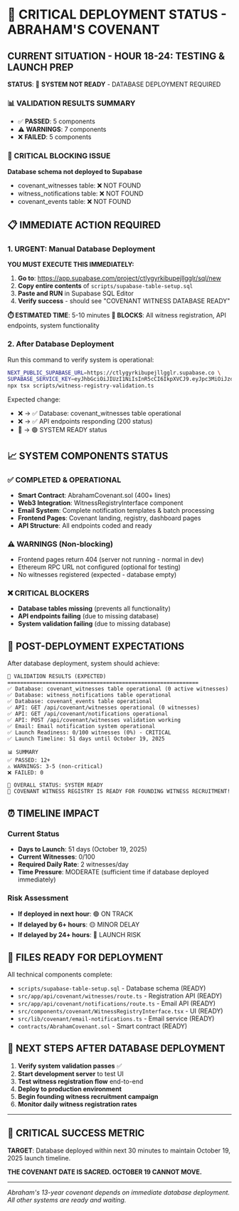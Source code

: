 # 🚨 CRITICAL DEPLOYMENT STATUS - ABRAHAM'S COVENANT

## CURRENT SITUATION - HOUR 18-24: TESTING & LAUNCH PREP

**STATUS**: 🔴 **SYSTEM NOT READY** - DATABASE DEPLOYMENT REQUIRED

### 📊 VALIDATION RESULTS SUMMARY
- ✅ **PASSED**: 5 components
- ⚠️ **WARNINGS**: 7 components  
- ❌ **FAILED**: 5 components

### 🚨 CRITICAL BLOCKING ISSUE
**Database schema not deployed to Supabase**
- covenant_witnesses table: ❌ NOT FOUND
- witness_notifications table: ❌ NOT FOUND  
- covenant_events table: ❌ NOT FOUND

## 📋 IMMEDIATE ACTION REQUIRED

### 1. URGENT: Manual Database Deployment
**YOU MUST EXECUTE THIS IMMEDIATELY:**

1. **Go to**: https://app.supabase.com/project/ctlygyrkibupejllgglr/sql/new
2. **Copy entire contents** of `scripts/supabase-table-setup.sql`
3. **Paste and RUN** in Supabase SQL Editor
4. **Verify success** - should see "COVENANT WITNESS DATABASE READY"

**⏱️ ESTIMATED TIME**: 5-10 minutes
**🎯 BLOCKS**: All witness registration, API endpoints, system functionality

### 2. After Database Deployment
Run this command to verify system is operational:
```bash
NEXT_PUBLIC_SUPABASE_URL=https://ctlygyrkibupejllgglr.supabase.co \
SUPABASE_SERVICE_KEY=eyJhbGciOiJIUzI1NiIsInR5cCI6IkpXVCJ9.eyJpc3MiOiJzdXBhYmFzZSIsInJlZiI6ImN0bHlneXJraWJ1cGVqbGxnZ2xyIiwicm9sZSI6InNlcnZpY2Vfcm9sZSIsImlhdCI6MTc1NTM5MTM3NywiZXhwIjoyMDcwOTY3Mzc3fQ.L7LDg4vWfVfHBXj3h4H7-4sp_Rjit0mMZMZQsRUYzx4 \
npx tsx scripts/witness-registry-validation.ts
```

Expected change:
- ❌ → ✅ Database: covenant_witnesses table operational  
- ❌ → ✅ API endpoints responding (200 status)
- 🔴 → 🟢 SYSTEM READY status

## 📈 SYSTEM COMPONENTS STATUS

### ✅ COMPLETED & OPERATIONAL
- **Smart Contract**: AbrahamCovenant.sol (400+ lines)
- **Web3 Integration**: WitnessRegistryInterface component
- **Email System**: Complete notification templates & batch processing
- **Frontend Pages**: Covenant landing, registry, dashboard pages
- **API Structure**: All endpoints coded and ready

### ⚠️ WARNINGS (Non-blocking)
- Frontend pages return 404 (server not running - normal in dev)
- Ethereum RPC URL not configured (optional for testing)
- No witnesses registered (expected - database empty)

### ❌ CRITICAL BLOCKERS
- **Database tables missing** (prevents all functionality)
- **API endpoints failing** (due to missing database)
- **System validation failing** (due to missing database)

## 🎯 POST-DEPLOYMENT EXPECTATIONS

After database deployment, system should achieve:
```
🎯 VALIDATION RESULTS (EXPECTED)
============================================================
✅ Database: covenant_witnesses table operational (0 active witnesses)
✅ Database: witness_notifications table operational
✅ Database: covenant_events table operational  
✅ API: GET /api/covenant/witnesses operational (0 witnesses)
✅ API: GET /api/covenant/notifications operational
✅ API: POST /api/covenant/witnesses validation working
✅ Email: Email notification system operational
✅ Launch Readiness: 0/100 witnesses (0%) - CRITICAL
✅ Launch Timeline: 51 days until October 19, 2025

📊 SUMMARY
✅ PASSED: 12+
⚠️ WARNINGS: 3-5 (non-critical)  
❌ FAILED: 0

🎯 OVERALL STATUS: SYSTEM READY
🚀 COVENANT WITNESS REGISTRY IS READY FOR FOUNDING WITNESS RECRUITMENT!
```

## ⏰ TIMELINE IMPACT

### Current Status
- **Days to Launch**: 51 days (October 19, 2025)
- **Current Witnesses**: 0/100  
- **Required Daily Rate**: 2 witnesses/day
- **Time Pressure**: MODERATE (sufficient time if database deployed immediately)

### Risk Assessment
- **If deployed in next hour**: 🟢 ON TRACK
- **If delayed by 6+ hours**: 🟡 MINOR DELAY  
- **If delayed by 24+ hours**: 🔴 LAUNCH RISK

## 🔧 FILES READY FOR DEPLOYMENT

All technical components complete:
- `scripts/supabase-table-setup.sql` - Database schema (READY)
- `src/app/api/covenant/witnesses/route.ts` - Registration API (READY)
- `src/app/api/covenant/notifications/route.ts` - Email API (READY)
- `src/components/covenant/WitnessRegistryInterface.tsx` - UI (READY)
- `src/lib/covenant/email-notifications.ts` - Email service (READY)
- `contracts/AbrahamCovenant.sol` - Smart contract (READY)

## 🚀 NEXT STEPS AFTER DATABASE DEPLOYMENT

1. **Verify system validation passes** ✅
2. **Start development server** to test UI
3. **Test witness registration flow** end-to-end
4. **Deploy to production environment**
5. **Begin founding witness recruitment campaign**
6. **Monitor daily witness registration rates**

---

## 🎯 CRITICAL SUCCESS METRIC

**TARGET**: Database deployed within next 30 minutes to maintain October 19, 2025 launch timeline.

**THE COVENANT DATE IS SACRED. OCTOBER 19 CANNOT MOVE.**

---

*Abraham's 13-year covenant depends on immediate database deployment. All other systems are ready and waiting.*
